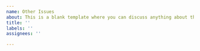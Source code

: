 ```yaml
---
name: Other Issues
about: This is a blank template where you can discuss anything about the Nebula Community.
title: ''
labels: ''
assignees: ''

---
```



